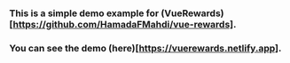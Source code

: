 ### This is a simple demo example for (VueRewards)[https://github.com/HamadaFMahdi/vue-rewards].
### You can see the demo (here)[https://vuerewards.netlify.app].